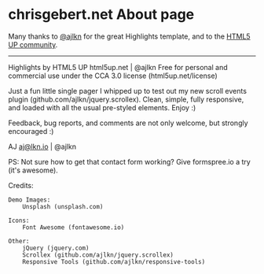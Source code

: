 # chrisgebert.net About page

Many thanks to [@ajlkn](https://github.com/ajlkn) for the great Highlights template, and to the [HTML5 UP community](https://html5up.net).

 ---

Highlights by HTML5 UP
html5up.net | @ajlkn
Free for personal and commercial use under the CCA 3.0 license (html5up.net/license)

Just a fun little single pager I whipped up to test out my new scroll events plugin
(github.com/ajlkn/jquery.scrollex). Clean, simple, fully responsive, and loaded with
all the usual pre-styled elements. Enjoy :)

Feedback, bug reports, and comments are not only welcome, but strongly encouraged :)

AJ
aj@lkn.io | @ajlkn

PS: Not sure how to get that contact form working? Give formspree.io a try (it's awesome).

Credits:

	Demo Images:
		Unsplash (unsplash.com)

	Icons:
		Font Awesome (fontawesome.io)

	Other:
		jQuery (jquery.com)
		Scrollex (github.com/ajlkn/jquery.scrollex)
		Responsive Tools (github.com/ajlkn/responsive-tools)

